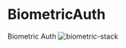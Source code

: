 # BiometricAuth
Biometric Auth 
![biometric-stack](https://user-images.githubusercontent.com/43721185/137597861-b7771560-7156-4bb9-9608-4b1f40eeacba.png)
